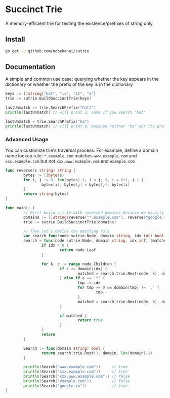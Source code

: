 # Succinct Trie

A memory-efficient trie for testing the existence/prefixes of string only.



## Install

```bash
go get -u github.com/nobekanai/sutrie
```



## Documentation

A simple and common use case: querying whether the key appears in the dictionary or whether the prefix of the key is in the dictionary

```go
keys := []string{"hat", "is", "it", "a"}
trie := sutrie.BuildSuccinctTrie(keys)

lastUnmatch := trie.SearchPrefix("hatt")
println(lastUnmatch) // will print 3, same if you search "hat"

lastUnmatch = trie.SearchPrefix("ha")
println(lastUnmatch) // will print 0, because neither "ha" nor its prefix (that is "h") is in trie 
```



### Advanced Usage

You can customize trie's traversal process. For example, define a domain name lookup rule: `*.example.com` matches `www.example.com` and `xxx.example.com` but not `xxx.www.example.com` and `example.com`

```go
func reverse(s string) string {
        bytes := []byte(s)
        for i, j := 0, len(bytes)-1; i < j; i, j = i+1, j-1 {
                bytes[i], bytes[j] = bytes[j], bytes[i]
        }
        return string(bytes)
}

func main() {
        // First build a trie with reversed domains because we usually match domains backwards
        domains := []string{reverse("*.example.com"), reverse("google.*")}
        trie := sutrie.BuildSuccinctTrie(domains)

        // Then let's define the matching rule
        var search func(node sutrie.Node, domain string, idx int) bool
        search = func(node sutrie.Node, domain string, idx int) (matched bool) {
                if idx < 0 {
                        return node.Leaf
                }

                for k, c := range node.Children {
                        if c == domain[idx] {
                                matched = search(trie.Next(node, k), domain, idx-1)
                        } else if c == '*' {
                                tmp := idx
                                for tmp >= 0 && domain[tmp] != '.' {
                                        tmp--
                                }
                                matched = search(trie.Next(node, k), domain, tmp)
                        }

                        if matched {
                                return true
                        }
                }
                return
        }

        Search := func(domain string) bool {
                return search(trie.Root(), domain, len(domain)-1)
        }

        println(Search("www.example.com"))     // true
        println(Search("xxx.example.com"))     // true
        println(Search("xxx.www.example.com")) // false
        println(Search("example.com"))         // false
        println(Search("google.io"))           // true
}
```

